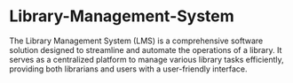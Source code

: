 # Library-Management-System
The Library Management System (LMS) is a comprehensive software solution designed to streamline and automate the operations of a library. It serves as a centralized platform to manage various library tasks efficiently, providing both librarians and users with a user-friendly interface.
